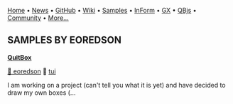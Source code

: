 [Home](https://qb64.com) • [News](../news.md) • [GitHub](https://github.com/QB64Official/qb64) • [Wiki](wiki.md) • [Samples](../samples.md) • [InForm](../inform.md) • [GX](../gx.md) • [QBjs](../qbjs.md) • [Community](../community.md) • [More...](../more.md)

## SAMPLES BY EOREDSON

**[QuitBox](quitbox/index.md)**

[🐝 eoredson](eoredson.md) 🔗 [tui](tui.md)

I am working on a project (can't tell you what it is yet) and have decided to draw my own boxes (...
